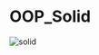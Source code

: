 # OOP_Solid

![solid](https://user-images.githubusercontent.com/31605792/34521587-cd7a901c-f0d1-11e7-91f4-0c95cf932b23.png)
